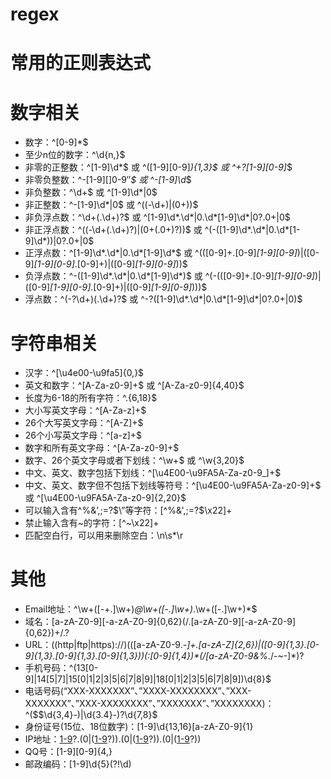 # regex
# 常用的正则表达式

# 数字相关
* 数字：^[0-9]*$
* 至少n位的数字：^\d{n,}$
* 非零的正整数：^[1-9]\d*$ 或 ^([1-9][0-9]*){1,3}$ 或 ^\+?[1-9][0-9]*$
* 非零负整数：^\-[1-9][]0-9″*$ 或 ^-[1-9]\d*$
* 非负整数：^\d+$ 或 ^[1-9]\d*|0$
* 非正整数：^-[1-9]\d*|0$ 或 ^((-\d+)|(0+))$
* 非负浮点数：^\d+(\.\d+)?$ 或 ^[1-9]\d*\.\d*|0\.\d*[1-9]\d*|0?\.0+|0$
* 非正浮点数：^((-\d+(\.\d+)?)|(0+(\.0+)?))$ 或 ^(-([1-9]\d*\.\d*|0\.\d*[1-9]\d*))|0?\.0+|0$
* 正浮点数：^[1-9]\d*\.\d*|0\.\d*[1-9]\d*$ 或 ^(([0-9]+\.[0-9]*[1-9][0-9]*)|([0-9]*[1-9][0-9]*\.[0-9]+)|([0-9]*[1-9][0-9]*))$
* 负浮点数：^-([1-9]\d*\.\d*|0\.\d*[1-9]\d*)$ 或 ^(-(([0-9]+\.[0-9]*[1-9][0-9]*)|([0-9]*[1-9][0-9]*\.[0-9]+)|([0-9]*[1-9][0-9]*)))$
* 浮点数：^(-?\d+)(\.\d+)?$ 或 ^-?([1-9]\d*\.\d*|0\.\d*[1-9]\d*|0?\.0+|0)$

# 字符串相关
* 汉字：^[\u4e00-\u9fa5]{0,}$
* 英文和数字：^[A-Za-z0-9]+$ 或 ^[A-Za-z0-9]{4,40}$
* 长度为6-18的所有字符：^.{6,18}$
* 大小写英文字母：^[A-Za-z]+$
* 26个大写英文字母：^[A-Z]+$
* 26个小写英文字母：^[a-z]+$
* 数字和所有英文字母：^[A-Za-z0-9]+$
* 数字、26个英文字母或者下划线：^\w+$ 或 ^\w{3,20}$
* 中文、英文、数字包括下划线：^[\u4E00-\u9FA5A-Za-z0-9_]+$
* 中文、英文、数字但不包括下划线等符号：^[\u4E00-\u9FA5A-Za-z0-9]+$ 或 ^[\u4E00-\u9FA5A-Za-z0-9]{2,20}$
* 可以输入含有^%&’,;=?$\”等字符：[^%&',;=?$\x22]+
* 禁止输入含有~的字符：[^~\x22]+
* 匹配空白行，可以用来删除空白：\n\s*\r

# 其他
* Email地址：^\w+([-+.]\w+)*@\w+([-.]\w+)*\.\w+([-.]\w+)*$
* 域名：[a-zA-Z0-9][-a-zA-Z0-9]{0,62}(/.[a-zA-Z0-9][-a-zA-Z0-9]{0,62})+/.?
* URL：((http|ftp|https)://)(([a-zA-Z0-9\._-]+\.[a-zA-Z]{2,6})|([0-9]{1,3}\.[0-9]{1,3}\.[0-9]{1,3}\.[0-9]{1,3}))(:[0-9]{1,4})*(/[a-zA-Z0-9\&%_\./-~-]*)?
* 手机号码：^(13[0-9]|14[5|7]|15[0|1|2|3|5|6|7|8|9]|18[0|1|2|3|5|6|7|8|9])\d{8}$
* 电话号码(“XXX-XXXXXXX”、”XXXX-XXXXXXXX”、”XXX-XXXXXXX”、”XXX-XXXXXXXX”、”XXXXXXX”、”XXXXXXXX)：^($$\d{3,4}-)|\d{3.4}-)?\d{7,8}$
* 身份证号(15位、18位数字)：[1-9]\\d{13,16}[a-zA-Z0-9]{1}
* IP地址：[1-9](\d{1,2})?\.(0|([1-9](\d{1,2})?))\.(0|([1-9](\d{1,2})?))\.(0|([1-9](\d{1,2})?))
* QQ号：[1-9][0-9]{4,}
* 邮政编码：[1-9]\d{5}(?!\d)
